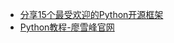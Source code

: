 - [分享15个最受欢迎的Python开源框架](http://www.jb51.net/article/52108.htm)
- [Python教程-廖雪峰官网](http://www.liaoxuefeng.com/wiki/001374738125095c955c1e6d8bb493182103fac9270762a000)
